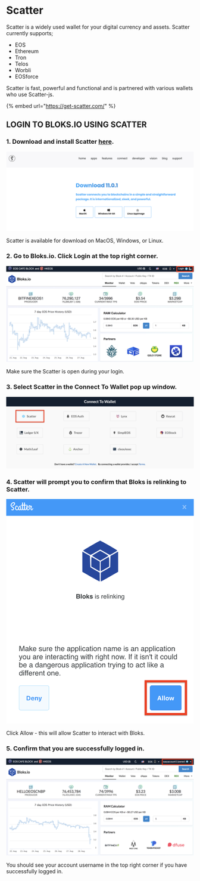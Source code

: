 # Scatter

Scatter is a widely used wallet for your digital currency and assets. Scatter currently supports;

* EOS
* Ethereum
* Tron
* Telos
* Worbli
* EOSforce

Scatter is fast, powerful and functional and is partnered with various wallets who use Scatter-js.&#x20;

{% embed url="https://get-scatter.com/" %}

## LOGIN TO BLOKS.IO USING SCATTER

### 1. Download and install Scatter [here](https://get-scatter.com/download).

![](<../../../.gitbook/assets/image (209).png>)

Scatter is available for download on MacOS, Windows, or Linux.

### 2. Go to Bloks.io. Click Login at the top right corner.

![](<../../../.gitbook/assets/image (57).png>)

Make sure the Scatter is open during your login.

### 3. Select Scatter in the Connect To Wallet pop up window.&#x20;

![](<../../../.gitbook/assets/image (251).png>)

### 4. Scatter will prompt you to confirm that Bloks is relinking to Scatter.

![](<../../../.gitbook/assets/image (168).png>)

Click Allow - this will allow Scatter to interact with Bloks.

### 5. Confirm that you are successfully logged in.

![](<../../../.gitbook/assets/image (81).png>)

You should see your account username in the top right corner if you have successfully logged in.
